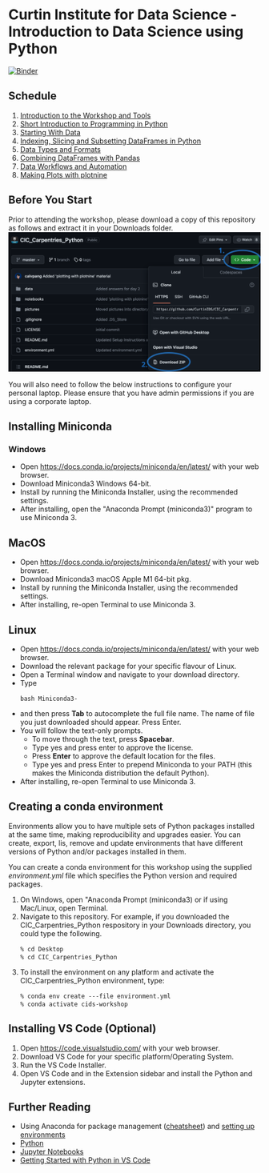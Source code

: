 # Curtin Institute for Data Science - Introduction to Data Science using Python

[![Binder](https://mybinder.org/badge.svg)](https://mybinder.org/v2/gh/CurtinIC/CIC_Carpentries_Python/master)


## Schedule

1. [Introduction to the Workshop and Tools](https://docs.google.com/presentation/d/1fLcE69MHGyxIe7hQbCRfwvFBdZb83kb4wilbCrWWq0w/edit?usp=sharing)
2. [Short Introduction to Programming in Python](https://datacarpentry.org/python-ecology-lesson/01-short-introduction-to-Python.html)
3. [Starting With Data](https://datacarpentry.org/python-ecology-lesson/02-starting-with-data.html)
4. [Indexing, Slicing and Subsetting DataFrames in Python](https://datacarpentry.org/python-ecology-lesson/03-index-slice-subset.html)
5. [Data Types and Formats](https://datacarpentry.org/python-ecology-lesson/04-data-types-and-format.html)
6. [Combining DataFrames with Pandas](https://datacarpentry.org/python-ecology-lesson/05-merging-data.html)
7. [Data Workflows and Automation](https://datacarpentry.org/python-ecology-lesson/06-loops-and-functions.html)
8. [Making Plots with plotnine](https://datacarpentry.org/python-ecology-lesson/07-visualization-ggplot-python.html)

## Before You Start
Prior to attending the workshop, please download a copy of this repository as follows and extract it in your Downloads folder. 
![Download Instructions](./pictures/repo_instructions.png)

You will also need to follow the below instructions to configure your personal laptop. Please ensure that you have admin permissions if you are using a corporate laptop.

## Installing Miniconda

### Windows
- Open https://docs.conda.io/projects/miniconda/en/latest/ with your web browser.
- Download Miniconda3 Windows 64-bit.
- Install by running the Miniconda Installer, using the recommended settings.
- After installing, open the "Anaconda Prompt (miniconda3)" program to use Miniconda 3.

## MacOS
- Open https://docs.conda.io/projects/miniconda/en/latest/ with your web browser.
- Download Miniconda3 macOS Apple M1 64-bit pkg.
- Install by running the Miniconda Installer, using the recommended settings.
- After installing, re-open Terminal to use Miniconda 3.

## Linux
- Open https://docs.conda.io/projects/miniconda/en/latest/ with your web browser.
- Download the relevant package for your specific flavour of Linux.
- Open a Terminal window and navigate to your download directory.
- Type
  ```
  bash Miniconda3-
  ```
- and then press **Tab** to autocomplete the full file name. The name of file you just downloaded should appear. Press Enter. 
- You will follow the text-only prompts. 
  - To move through the text, press **Spacebar**. 
  - Type yes and press enter to approve the license. 
  - Press **Enter** to approve the default location for the files. 
  - Type yes and press Enter to prepend Miniconda to your PATH (this makes the Miniconda distribution the default Python).
- After installing, re-open Terminal to use Miniconda 3.

## Creating a conda environment

Environments allow you to have multiple sets of Python packages installed at the same time, making reproducibility and upgrades easier. You can create, export, lis, remove and update environments that have different versions of Python and/or packages installed in them.

You can create a conda environment for this workshop using the supplied *environment.yml* file which specifies the Python version and required packages. 

1. On Windows, open "Anaconda Prompt (miniconda3) or if using Mac/Linux, open Terminal.
2. Navigate to this repository. For example, if you downloaded the CIC_Carpentries_Python respository in your Downloads directory, you could type the following.
    ```
    % cd Desktop
    % cd CIC_Carpentries_Python
    ```
3. To install the environment on any platform and activate the CIC_Carpentries_Python environment, type:
    ```
    % conda env create ---file environment.yml
    % conda activate cids-workshop
    ```
  
## Installing VS Code (Optional)
1. Open https://code.visualstudio.com/ with your web browser.
2. Download VS Code for your specific platform/Operating System.
3. Run the VS Code Installer.
4. Open VS Code and in the Extension sidebar and install the Python and Jupyter extensions.

## Further Reading

- Using Anaconda for package management ([cheatsheet](https://docs.conda.io/projects/conda/en/latest/_downloads/843d9e0198f2a193a3484886fa28163c/conda-cheatsheet.pdf)) and [setting up environments](https://medium.com/datareply/working-with-python-environments-anaconda-package-manager-and-ides-663e771b6ed8)
- [Python](https://www.python.org/)
- [Jupyter Notebooks](http://jupyter.org/)
- [Getting Started with Python in VS Code](https://code.visualstudio.com/docs/python/python-tutorial)
